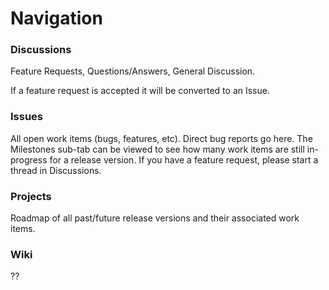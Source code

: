 # Navigation

### Discussions

Feature Requests, Questions/Answers, General Discussion.

If a feature request is accepted it will be converted to an Issue.


### Issues

All open work items (bugs, features, etc).
Direct bug reports go here.
The Milestones sub-tab can be viewed to see how many work items are still in-progress for a release version.
If you have a feature request, please start a thread in Discussions.


### Projects

Roadmap of all past/future release versions and their associated work items.


### Wiki

??
